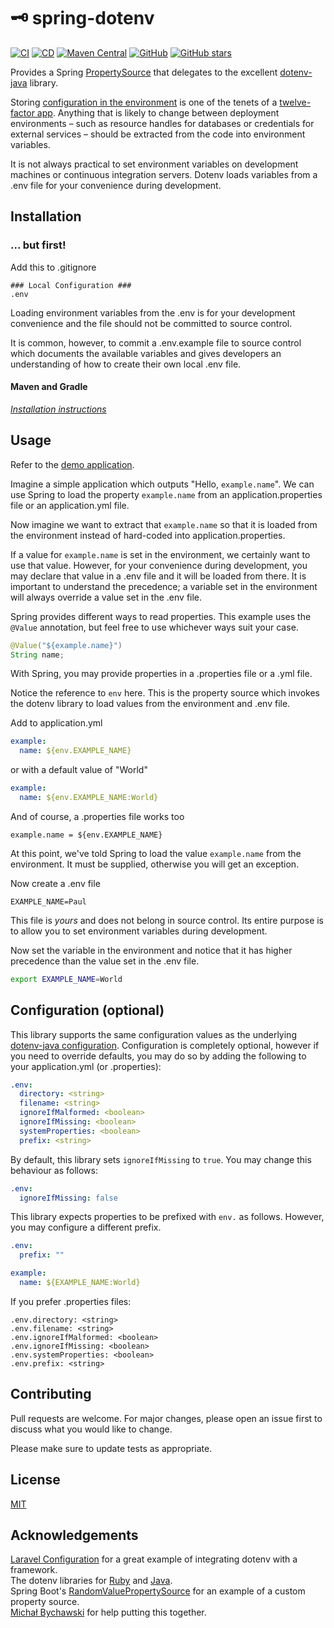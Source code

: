 # 🗝 spring-dotenv 
[![CI](https://github.com/paulschwarz/spring-dotenv/workflows/CI/badge.svg)](https://github.com/paulschwarz/spring-dotenv/actions?query=workflow%3ACI)
[![CD](https://github.com/paulschwarz/spring-dotenv/workflows/CD/badge.svg)](https://github.com/paulschwarz/spring-dotenv/actions?query=workflow%3ACD)
[![Maven Central](https://img.shields.io/maven-central/v/me.paulschwarz/spring-dotenv?color=blue)](https://search.maven.org/artifact/me.paulschwarz/spring-dotenv)
[![GitHub](https://img.shields.io/github/license/paulschwarz/spring-dotenv?color=orange)](https://github.com/paulschwarz/spring-dotenv/blob/master/LICENSE)
[![GitHub stars](https://img.shields.io/github/stars/paulschwarz/spring-dotenv?color=yellowgreen)](https://github.com/paulschwarz/spring-dotenv/stargazers)

Provides a Spring [PropertySource](https://github.com/spring-projects/spring-framework/blob/v5.2.3.RELEASE/spring-core/src/main/java/org/springframework/core/env/PropertySource.java) that delegates to the excellent [dotenv-java](https://github.com/cdimascio/dotenv-java) library.

Storing [configuration in the environment](http://12factor.net/config) is one of the tenets of a [twelve-factor app](http://12factor.net). Anything that is likely to change between deployment environments – such as resource handles for databases or credentials for external services – should be extracted from the code into environment variables.

It is not always practical to set environment variables on development machines or continuous integration servers. Dotenv loads variables from a .env file for your convenience during development.

## Installation

### ... but first!

Add this to .gitignore

```gitignore
### Local Configuration ###
.env
```

Loading environment variables from the .env is for your development convenience and the file should not be committed to source control.

It is common, however, to commit a .env.example file to source control which documents the available variables and gives developers an understanding of how to create their own local .env file.

#### Maven and Gradle

[*Installation instructions*](https://github.com/paulschwarz/spring-dotenv/releases/latest)
    
## Usage

Refer to the [demo application](examples/application).

Imagine a simple application which outputs "Hello, `example.name`". We can use Spring to load the property `example.name` from an application.properties file or an application.yml file.

Now imagine we want to extract that `example.name` so that it is loaded from the environment instead of hard-coded into application.properties.

If a value for `example.name` is set in the environment, we certainly want to use that value. However, for your convenience during development, you may declare that value in a .env file and it will be loaded from there. It is important to understand the precedence; a variable set in the environment will always override a value set in the .env file.  

Spring provides different ways to read properties. This example uses the `@Value` annotation, but feel free to use whichever ways suit your case.

```java
@Value("${example.name}")
String name;
```

With Spring, you may provide properties in a .properties file or a .yml file.

Notice the reference to `env` here. This is the property source which invokes the dotenv library to load values from the environment and .env file.

Add to application.yml

```yaml
example:
  name: ${env.EXAMPLE_NAME}
```

or with a default value of "World"

```yaml
example:
  name: ${env.EXAMPLE_NAME:World}
```

And of course, a .properties file works too

```properties
example.name = ${env.EXAMPLE_NAME}
```

At this point, we've told Spring to load the value `example.name` from the environment. It must be supplied, otherwise you will get an exception.

Now create a .env file

```properties
EXAMPLE_NAME=Paul
```

This file is *yours* and does not belong in source control. Its entire purpose is to allow you to set environment variables during development.

Now set the variable in the environment and notice that it has higher precedence than the value set in the .env file.

```bash
export EXAMPLE_NAME=World
```

## Configuration (optional)

This library supports the same configuration values as the underlying [dotenv-java configuration](https://github.com/cdimascio/dotenv-java#configuration-options). Configuration is completely optional, however if you need to override defaults, you may do so by adding the following to your application.yml (or .properties):

```yaml
.env:
  directory: <string>
  filename: <string>
  ignoreIfMalformed: <boolean>
  ignoreIfMissing: <boolean>
  systemProperties: <boolean>
  prefix: <string>
```

By default, this library sets `ignoreIfMissing` to `true`. You may change this behaviour as follows:

```yaml
.env:
  ignoreIfMissing: false
```

This library expects properties to be prefixed with `env.` as follows. However, you may configure a different prefix.

```yaml
.env:
  prefix: ""

example:
  name: ${EXAMPLE_NAME:World}
```

If you prefer .properties files:

```properties
.env.directory: <string>
.env.filename: <string>
.env.ignoreIfMalformed: <boolean>
.env.ignoreIfMissing: <boolean>
.env.systemProperties: <boolean>
.env.prefix: <string>
```

## Contributing

Pull requests are welcome. For major changes, please open an issue first to discuss what you would like to change.

Please make sure to update tests as appropriate.

## License

[MIT](LICENSE)

## Acknowledgements

[Laravel Configuration](https://laravel.com/docs/master/configuration) for a great example of integrating dotenv with a framework.  
The dotenv libraries for [Ruby](https://github.com/bkeepers/dotenv) and [Java](https://github.com/cdimascio/dotenv-java).    
Spring Boot's [RandomValuePropertySource](https://github.com/spring-projects/spring-boot/blob/v2.2.4.RELEASE/spring-boot-project/spring-boot/src/main/java/org/springframework/boot/env/RandomValuePropertySource.java) for an example of a custom property source.  
[Michał Bychawski](https://www.linkedin.com/in/michał-bychawski-541733aa) for help putting this together.  
